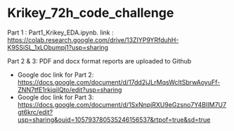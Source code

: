 # Krikey_72h_code_challenge

Part 1 : Part1_Krikey_EDA.ipynb.  link : https://colab.research.google.com/drive/13ZIYP9YRfduhH-K9SSiSL_1xLObumpj1?usp=sharing

Part 2 & 3: PDF and docx format reports are uploaded to Github
- Google doc link for Part 2: https://docs.google.com/document/d/17dd2jJLrMqsWcItSbrwAoyuFf-ZNN7tfE1rkjqiIQto/edit?usp=sharing
- Google doc link for Part 3: https://docs.google.com/document/d/1SxNnpjRXU9eGzsno7Y4BIIM7U7gt6krc/edit?usp=sharing&ouid=105793780535246156537&rtpof=true&sd=true
